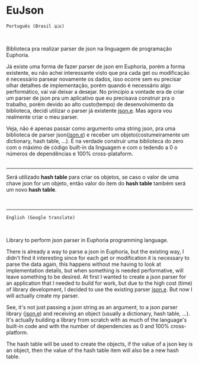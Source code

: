 # EuJson

`Português (Brasil 🇧🇷)`

<br>

Biblioteca pra realizar parser de json na linguagem de programação Euphoria.

Já existe uma forma de fazer parser de json em Euphoria, porém a forma existente, eu não achei interessante visto que pra cada get ou modificação é necessário parsear novamente os dados, isso ocorre sem eu precisar olhar detalhes de implementação, porém quando é necessário algo performático, vai vai deixar a desejar. No princípio a vontade era de criar um parser de json pra um aplicativo que eu precisava construir pra o trabalho, porém devido ao alto custo(tempo) de desenvolvimento da biblioteca, decidi utilizar o parser já existente [json.e](https://github.com/OpenEuphoria/euphoria-mvc/blob/v1.15.0/include/mvc/json.e). Mas agora vou realmente criar o meu parser.

Veja, não é apenas passar como argumento uma string json, pra uma biblioteca de parser json([json.e](https://github.com/OpenEuphoria/euphoria-mvc/blob/v1.15.0/include/mvc/json.e)) e receber um objeto(costumeiramente um dictionary, hash table, ...). É na verdade construir uma biblioteca do zero com o máximo de código built-in da linguagem e com o tedendo a 0 o números de dependências e 100% cross-plataform.<br/><br/>

---

Será utilizado **hash table** para criar os objetos, se caso o valor de uma chave json for um objeto, então valor do item do **hash table** também será um novo **hash table**.

<br/>


---



`English (Google translate)`

<br/>

Library to perform json parser in Euphoria programming language.

There is already a way to parse a json in Euphoria, but the existing way, I didn't find it interesting since for each get or modification it is necessary to parse the data again, this happens without me having to look at implementation details, but when something is needed performative, will leave something to be desired. At first I wanted to create a json parser for an application that I needed to build for work, but due to the high cost (time) of library development, I decided to use the existing parser [json.e](https://github.com/OpenEuphoria/euphoria-mvc/blob/v1.15.0/include/mvc/json.e). But now I will actually create my parser.

See, it's not just passing a json string as an argument, to a json parser library ([json.e](https://github.com/OpenEuphoria/euphoria-mvc/blob/v1.15.0/include/mvc/json.e)) and receiving an object (usually a dictionary, hash table, ...). It's actually building a library from scratch with as much of the language's built-in code and with the number of dependencies as 0 and 100% cross-platform.

The hash table will be used to create the objects, if the value of a json key is an object, then the value of the hash table item will also be a new hash table.
